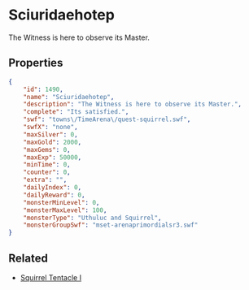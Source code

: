 # Sciuridaehotep

The Witness is here to observe its Master.

## Properties

```json
{
    "id": 1490,
    "name": "Sciuridaehotep",
    "description": "The Witness is here to observe its Master.",
    "complete": "Its satisfied.",
    "swf": "towns\/TimeArena\/quest-squirrel.swf",
    "swfX": "none",
    "maxSilver": 0,
    "maxGold": 2000,
    "maxGems": 0,
    "maxExp": 50000,
    "minTime": 0,
    "counter": 0,
    "extra": "",
    "dailyIndex": 0,
    "dailyReward": 0,
    "monsterMinLevel": 0,
    "monsterMaxLevel": 100,
    "monsterType": "Uthuluc and Squirrel",
    "monsterGroupSwf": "mset-arenaprimordialsr3.swf"
}
```

## Related

- [Squirrel Tentacle I](../items/17938-squirrel-tentacle-i.md)

